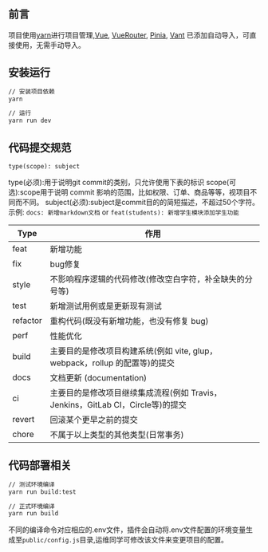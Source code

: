 ## 前言

项目使用<u>[yarn](https://yarnpkg.com/cli)</u>进行项目管理,<u>[Vue](https://cn.vuejs.org/guide/introduction.html)</u>, <u>[VueRouter](https://router.vuejs.org/zh/guide/)</u>, <u>[Pinia](https://pinia.web3doc.top/introduction.html)</u>, <u>[Vant](https://vant-contrib.gitee.io/vant/#/zh-CN/home)</u> 已添加自动导入，可直接使用，无需手动导入。

## 安装运行

```bash
// 安装项目依赖
yarn

// 运行
yarn run dev
```

## 代码提交规范
``` text
type(scope): subject
```

type(必须):用于说明git commit的类别，只允许使用下表的标识
scope(可选):scope用于说明 commit 影响的范围，比如权限、订单、商品等等，视项目不同而不同。
subject(必须):subject是commit目的的简短描述，不超过50个字符。
示例: `docs: 新增markdown文档` or `feat(students): 新增学生模块添加学生功能`

| Type     | 作用                                                                                   |
| -------- | --------------------------------------------------------------------------------------|
| feat     | 新增功能                                                                                |
| fix      | bug修复                                                                                |
| style    | 不影响程序逻辑的代码修改(修改空白字符，补全缺失的分号等)                                        |
| test     | 新增测试用例或是更新现有测试                                                                |
| refactor | 重构代码(既没有新增功能，也没有修复 bug)                                                     |
| perf     | 性能优化                                                                                |
| build    | 主要目的是修改项目构建系统(例如 vite, glup，webpack，rollup 的配置等)的提交                     |
| docs     | 文档更新 (documentation)                                                                |
| ci       | 主要目的是修改项目继续集成流程(例如 Travis，Jenkins，GitLab CI，Circle等)的提交                 |
| revert   | 回滚某个更早之前的提交                                                                     |
| chore    | 不属于以上类型的其他类型(日常事务)                                                           |


## 代码部署相关

```bash
// 测试环境编译
yarn run build:test

// 正式环境编译
yarn run build
```
不同的编译命令对应相应的.env文件，插件会自动将.env文件配置的环境变量生成至`public/config.js`目录,运维同学可修改该文件来变更项目的配置。